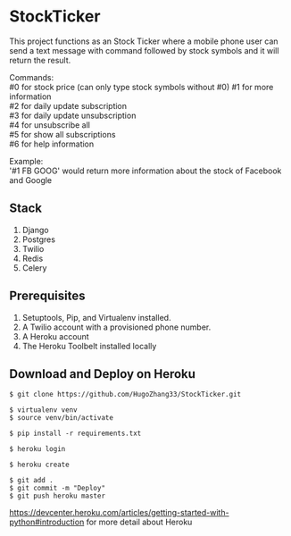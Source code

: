# StockTicker
This project functions as an Stock Ticker where a mobile phone user can send a text message with command followed by stock symbols and it will return the result.

Commands:  
 #0 for stock price (can only type stock symbols without #0)
 #1 for more information   
 #2 for daily update subscription  
 #3 for daily update unsubscription  
 #4 for unsubscribe all  
 #5 for show all subscriptions  
 #6 for help information
 
Example:  
'#1 FB GOOG' would return more information about the stock of Facebook and Google

## Stack
1. Django
2. Postgres
3. Twilio
4. Redis
5. Celery

## Prerequisites
1. Setuptools, Pip, and Virtualenv installed.
2. A Twilio account with a provisioned phone number.
3. A Heroku account
4. The Heroku Toolbelt installed locally

## Download and Deploy on Heroku
```
$ git clone https://github.com/HugoZhang33/StockTicker.git
```

```
$ virtualenv venv
$ source venv/bin/activate
```
```
$ pip install -r requirements.txt
```
```
$ heroku login 
```
```
$ heroku create 
```
```
$ git add .
$ git commit -m "Deploy"
$ git push heroku master
```
<https://devcenter.heroku.com/articles/getting-started-with-python#introduction> for more detail about Heroku

